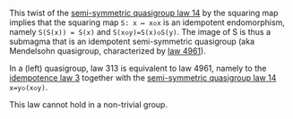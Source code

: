 This twist of the [semi-symmetric quasigroup law 14](https://teorth.github.io/equational_theories/implications/?14) by the squaring map implies that the squaring map `S: x ↦ x◇x` is an idempotent endomorphism, namely `S(S(x)) = S(x)` and `S(x◇y)=S(x)◇S(y)`.  The image of S is thus a submagma that is an idempotent semi-symmetric quasigroup (aka Mendelsohn quasigroup, characterized by [law 4961](https://teorth.github.io/equational_theories/implications/?4961)).

In a (left) quasigroup, law 313 is equivalent to law 4961, namely to the [idempotence law 3](https://teorth.github.io/equational_theories/implications/?3) together with the [semi-symmetric quasigroup law 14](https://teorth.github.io/equational_theories/implications/?14) `x=y◇(x◇y)`.

This law cannot hold in a non-trivial group.
